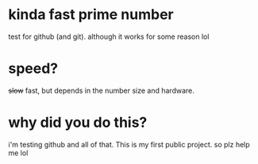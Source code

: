 # kinda fast prime number
test for github (and git).
although it works for some reason lol
# speed?
~~slow~~ fast, but depends in the number size and hardware.
# why did you do this?
i'm testing github and all of that. This is my first public project.
so plz help me lol